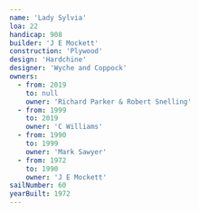 ```yaml
---
name: 'Lady Sylvia'
loa: 22
handicap: 908
builder: 'J E Mockett'
construction: 'Plywood'
design: 'Hardchine'
designer: 'Wyche and Coppock'
owners:
  - from: 2019
    to: null
    owner: 'Richard Parker & Robert Snelling'
  - from: 1999
    to: 2019
    owner: 'C Williams'
  - from: 1990
    to: 1999
    owner: 'Mark Sawyer'
  - from: 1972
    to: 1990
    owner: 'J E Mockett'
sailNumber: 60
yearBuilt: 1972
---
```


